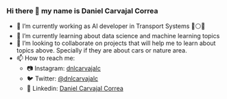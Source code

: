 ### Hi there 👋 my name is Daniel Carvajal Correa

- 🔭 I’m currently working as AI developer in Transport Systems :large_blue_circle::white_circle::red_circle:
- 🌱 I’m currently learning about data science and machine learning topics
- 👯 I’m looking to collaborate on projects that will help me to learn about topics above. Specially if they are about cars or nature area. 
- 📫 How to reach me: 
  - :camera: Instagram: [dnlcarvajalc](https://www.instagram.com/dnlcarvajalc/)
  - :bird: Twitter: [@dnlcarvajalc](https://twitter.com/dnlcarvajalc)
  - :blue_book: Linkedin: [Daniel Carvajal Correa](https://www.linkedin.com/in/dnlcarvajalc/)

<!--

-->

